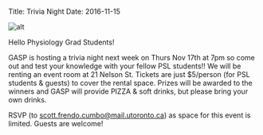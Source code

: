 Title: Trivia Night
Date: 2016-11-15

![alt]({filename}/posters/trivia2016.png)


Hello Physiology Grad Students!

GASP is hosting a trivia night next week on Thurs Nov 17th at 7pm so come out and test your knowledge with your fellow PSL students!! We will be renting an event room at 21 Nelson St. Tickets are just $5/person (for PSL students & guests) to cover the rental space. Prizes will be awarded to the winners and GASP will provide PIZZA & soft drinks, but please bring your own drinks.

RSVP (to scott.frendo.cumbo@mail.utoronto.ca) as space for this event is limited. Guests are welcome!

